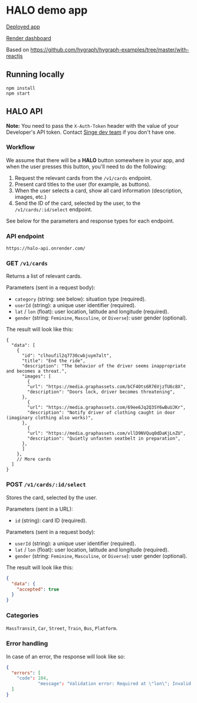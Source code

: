 # HALO demo app

[Deployed app](https://halo-demo.onrender.com/)

[Render dashboard](https://dashboard.render.com/static/srv-chhoalrhp8ufj5ocqvlg)

Based on https://github.com/hygraph/hygraph-examples/tree/master/with-reactjs

## Running locally

```
npm install
npm start
```

## HALO API

**Note:** You need to pass the `X-Auth-Token` header with the value of your Developer's API token. Contact [Singe dev team](m.diaz@singenetwork.com) if you don't have one.

### Workflow

We assume that there will be a **HALO** button somewhere in your app, and when the user presses this button, you'll need to do the following:

1. Request the relevant cards from the `/v1/cards` endpoint.
2. Present card titles to the user (for example, as buttons).
3. When the user selects a card, show all card information (description, images, etc.)
4. Send the ID of the card, selected by the user, to the `/v1/cards/:id/select` endpoint.

See below for the parameters and response types for each endpoint.

### API endpoint

`https://halo-api.onrender.com/`

### GET `/v1/cards`

Returns a list of relevant cards.

Parameters (sent in a request body):

- `category` (string: see below): situation type (required).
- `userId` (string): a unique user identifier (required).
- `lat` / `lon` (float): user location, latitude and longitude (required).
- `gender` (string: `Feminine`, `Masculine`, or `Diverse`): user gender (optional).

The result will look like this:

```json5
{
  "data": [
    {
      "id": "clhoufil2q7730cwbjuym7alt",
      "title": "End the ride",
      "description": "The behavior of the driver seems inappropriate and becomes a threat.",
      "images": [
        {
        "url": "https://media.graphassets.com/bCF4Ots6R76VjzTU6c8X",
        "description": "Doors lock, driver becomes threatening",
      },
        {
        "url": "https://media.graphassets.com/69ee6Jq2Q3SY6wBuUJKr",
        "description": "Notify driver of clothing caught in door (imaginary clothing also works)",
      },
        {
        "url": "https://media.graphassets.com/vllD9NVQuq0dDaKjLnZU",
        "description": "Quietly unfasten seatbelt in preparation",
      },
      ]
    },
    // More cards
  ]
}
```

### POST `/v1/cards/:id/select`

Stores the card, selected by the user.

Parameters (sent in a URL):

- `id` (string): card ID (required).

Parameters (sent in a request body):

- `userId` (string): a unique user identifier (required).
- `lat` / `lon` (float): user location, latitude and longitude (required).
- `gender` (string: `Feminine`, `Masculine`, or `Diverse`): user gender (optional).

The result will look like this:

```json
{
  "data": {
    "accepted": true
  }
}
```

### Categories

`MassTransit`, `Car`, `Street`, `Train`, `Bus`, `Platform`.

### Error handling

In case of an error, the response will look like so:

```json
{
  "errors": [
    "code": 104,
			"message": "Validation error: Required at \"lon\"; Invalid enum value. Expected 'MassTransit' | 'Car' | 'Street' | 'Train' | 'Bus' | 'Platform', received 'Buss' at \"category\""
  ]
}
```
